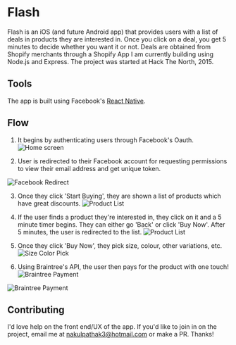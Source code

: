 # Flash

Flash is an iOS (and future Android app) that provides users with a list of deals in products they are interested in. Once you click on a deal, you get 5 minutes to decide whether you want it or not.
Deals are obtained from Shopify merchants through a Shopify App I am currently building using Node.js and Express.
The project was started at Hack The North, 2015.

## Tools
The app is built using Facebook's [React Native](https://github.com/facebook/react-native).

## Flow

1. It begins by authenticating users through Facebook's Oauth.
![Home screen](/screenshots/home.png?raw=true "Home Screen")

2. User is redirected to their Facebook account for requesting permissions to view their email address and get unique token.

![Facebook Redirect](/screenshots/facebook_auth.png?raw=true "Facebook Redirect")

3. Once they click 'Start Buying', they are shown a list of products which have great discounts.
![Product List](/screenshots/product_list.png?raw=true "Product List")

4. If the user finds a product they're interested in, they click on it and a 5 minute timer begins. They can either go 'Back' or click 'Buy Now'. After 5 minutes, the user is redirected to the list.
![Product List](/screenshots/product.png?raw=true "Product List")

5. Once they click 'Buy Now', they pick size, colour, other variations, etc.
![Size Color Pick](/screenshots/size_color_pick.png?raw=true "Size Color Pick")

6. Using Braintree's API, the user then pays for the product with one touch!
![Braintree Payment](/screenshots/existing_payment.png?raw=true "Braintree Payment")

![Braintree Payment](/screenshots/braintree_payment.png?raw=true "Braintree Payment")

## Contributing
I'd love help on the front end/UX of the app. If you'd like to join in on the project, email me at nakulpathak3@hotmail.com or make a PR. Thanks!

